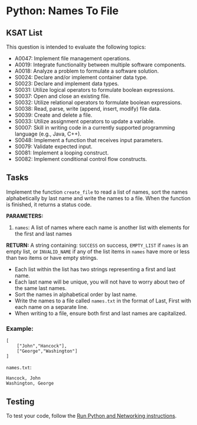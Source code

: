 # Python: Names To File
## KSAT List
This question is intended to evaluate the following topics:
- A0047: Implement file management operations.
- A0019: Integrate functionality between multiple software components.
- A0018: Analyze a problem to formulate a software solution.
- S0024: Declare and/or implement container data type.
- S0023: Declare and implement data types.
- S0031: Utilize logical operators to formulate boolean expressions.
- S0037: Open and close an existing file.
- S0032: Utilize relational operators to formulate boolean expressions.
- S0038: Read, parse, write (append, insert, modify) file data.
- S0039: Create and delete a file.
- S0033: Utilize assignment operators to update a variable.
- S0007: Skill in writing code in a currently supported programming language (e.g., Java, C++).
- S0048: Implement a function that receives input parameters.
- S0079: Validate expected input.
- S0081: Implement a looping construct.
- S0082: Implement conditional control flow constructs.

## Tasks
Implement the function `create_file` to read a list of names, sort the names alphabetically by last name and write the 
names to a file. When the function is finished, it returns a status code.

**PARAMETERS:**
1. `names`: A list of names where each name is another list with elements for the first and last names

**RETURN:** A string containing: `SUCCESS` on success, `EMPTY_LIST` if `names` is an empty list, or `INVALID_NAME` if 
any of the list items in `names` have more or less than two items or have empty strings.

- Each list within the list has two strings representing a first and last name. 
- Each last name will be unique, you will not have to worry about two of the same last names. 
- Sort the names in alphabetical order by last name.
- Write the names to a file called `names.txt` in the format of Last, First with each name on a separate line.
- When writing to a file, ensure both first and last names are capitalized.

### **Example:**
```
[
    ["John","Hancock"], 
    ["George","Washington"]
]
```

`names.txt`:
```text
Hancock, John
Washington, George
```

## Testing
To test your code, follow the [Run Python and Networking instructions](https://gitlab.com/90cos/cyv/cyber-capability-developer-ccd/ccd-master-question-file/-/blob/master/performance/exam_files/compile-instructions.md).
